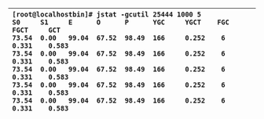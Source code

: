 

| `[root@localhostbin]# jstat -gcutil 25444 1000 5                                                                      S0     S1     E      O      P      YGC     YGCT    FGC    FGCT     GCT                                                73.54  0.00   99.04  67.52  98.49  166     0.252    6    0.331    0.583                                               73.54  0.00   99.04  67.52  98.49  166     0.252    6    0.331    0.583                                              73.54  0.00   99.04  67.52  98.49  166     0.252    6    0.331    0.583                                              73.54  0.00   99.04  67.52  98.49  166     0.252    6    0.331    0.583                                              73.54  0.00   99.04  67.52  98.49  166     0.252    6    0.331    0.583` |
| :--- |




